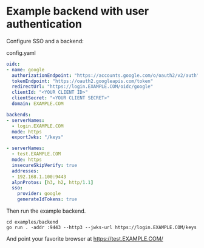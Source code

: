# Example backend with user authentication

Configure SSO and a backend:

config.yaml
```yaml
oidc:
- name: google
  authorizationEndpoint: "https://accounts.google.com/o/oauth2/v2/auth"
  tokenEndpoint: "https://oauth2.googleapis.com/token"
  redirectUrl: "https://login.EXAMPLE.COM/oidc/google"
  clientId: "<YOUR CLIENT ID>"
  clientSecret: "<YOUR CLIENT SECRET>"
  domain: EXAMPLE.COM

backends:
- serverNames:
  - login.EXAMPLE.COM
  mode: https
  exportJwks: "/keys"

- serverNames:
  - test.EXAMPLE.COM
  mode: https
  insecureSkipVerify: true
  addresses:
  - 192.168.1.100:9443
  alpnProtos: [h3, h2, http/1.1]
  sso:
    provider: google
    generateIdTokens: true
```

Then run the example backend.

```console
cd examples/backend
go run . -addr :9443 --http3 --jwks-url https://login.EXAMPLE.COM/keys
```

And point your favorite browser at https://test.EXAMPLE.COM/
